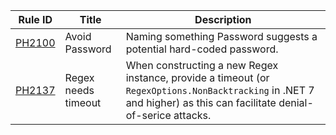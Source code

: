 | Rule ID | Title                  | Description                                                         |
| ------- | ---------------------- | ------------------------------------------------------------------- |
| [PH2100](../Documentation/Diagnostics/PH2100.md)  | Avoid Password         | Naming something Password suggests a potential hard-coded password. |
| [PH2137](../Documentation/Diagnostics/PH2137.md)  | Regex needs timeout    | When constructing a new Regex instance, provide a timeout (or `RegexOptions.NonBacktracking` in .NET 7 and higher) as this can facilitate denial-of-serice attacks.|
